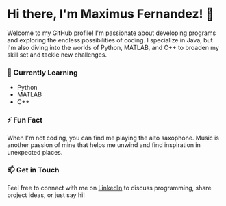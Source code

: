 # Hi there, I'm Maximus Fernandez! 👋

Welcome to my GitHub profile! I'm passionate about developing programs and exploring the endless possibilities of coding. I specialize in Java, but I'm also diving into the worlds of Python, MATLAB, and C++ to broaden my skill set and tackle new challenges.

### 🌱 Currently Learning
- Python
- MATLAB
- C++

### ⚡ Fun Fact
When I'm not coding, you can find me playing the alto saxophone. Music is another passion of mine that helps me unwind and find inspiration in unexpected places.

### 📫 Get in Touch
Feel free to connect with me on [LinkedIn](https://www.linkedin.com/in/maximus-fernandez-nunez/) to discuss programming, share project ideas, or just say hi!
